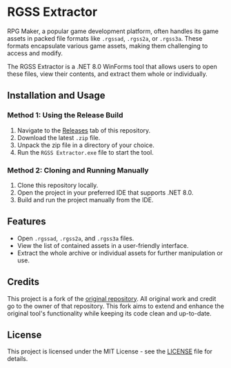 # RGSS Extractor

RPG Maker, a popular game development platform, often handles its game assets in packed file formats like `.rgssad`, `.rgss2a`, or `.rgss3a`. These formats encapsulate various game assets, making them challenging to access and modify.

The RGSS Extractor is a .NET 8.0 WinForms tool that allows users to open these files, view their contents, and extract them whole or individually.

## Installation and Usage

### Method 1: Using the Release Build

1. Navigate to the [Releases](https://github.com/xHarlock/rgss-extractor/releases) tab of this repository.
2. Download the latest `.zip` file.
3. Unpack the zip file in a directory of your choice.
4. Run the `RGSS Extractor.exe` file to start the tool.

### Method 2: Cloning and Running Manually

1. Clone this repository locally.
2. Open the project in your preferred IDE that supports .NET 8.0.
3. Build and run the project manually from the IDE.

## Features

* Open `.rgssad`, `.rgss2a`, and `.rgss3a` files.
* View the list of contained assets in a user-friendly interface.
* Extract the whole archive or individual assets for further manipulation or use.

## Credits

This project is a fork of the [original repository](https://github.com/KatyushaScarlet/RGSS-Extractor). All original work and credit go to the owner of that repository. This fork aims to extend and enhance the original tool's functionality while keeping its code clean and up-to-date.

## License 

This project is licensed under the MIT License - see the [LICENSE](LICENSE) file for details.
